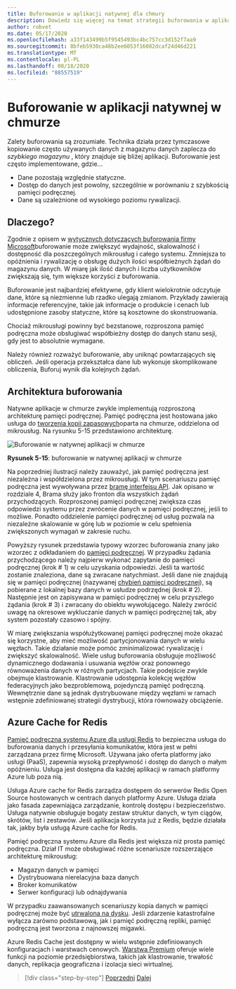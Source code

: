 ```yaml
---
title: Buforowanie w aplikacji natywnej dla chmury
description: Dowiedz się więcej na temat strategii buforowania w aplikacji natywnej w chmurze.
author: robvet
ms.date: 05/17/2020
ms.openlocfilehash: a33f143499b5f9545493bc4bc757cc3d152f7aa9
ms.sourcegitcommit: 8bfeb5930ca48b2ee6053f16082dcaf24d46d221
ms.translationtype: MT
ms.contentlocale: pl-PL
ms.lasthandoff: 08/18/2020
ms.locfileid: "88557519"
---
```

# <a name="caching-in-a-cloud-native-app"></a>Buforowanie w aplikacji natywnej w chmurze

Zalety buforowania są zrozumiałe. Technika działa przez tymczasowe kopiowanie często używanych danych z magazynu danych zaplecza do *szybkiego magazynu* , który znajduje się bliżej aplikacji. Buforowanie jest często implementowane, gdzie...

- Dane pozostają względnie statyczne.
- Dostęp do danych jest powolny, szczególnie w porównaniu z szybkością pamięci podręcznej.
- Dane są uzależnione od wysokiego poziomu rywalizacji.

## <a name="why"></a>Dlaczego?

Zgodnie z opisem w [wytycznych dotyczących buforowania firmy Microsoft](https://docs.microsoft.com/azure/architecture/best-practices/caching)buforowanie może zwiększyć wydajność, skalowalność i dostępność dla poszczególnych mikrousług i całego systemu. Zmniejsza to opóźnienia i rywalizację o obsługę dużych ilości współbieżnych żądań do magazynu danych. W miarę jak ilość danych i liczba użytkowników zwiększają się, tym większe korzyści z buforowania.

Buforowanie jest najbardziej efektywne, gdy klient wielokrotnie odczytuje dane, które są niezmienne lub rzadko ulegają zmianom. Przykłady zawierają informacje referencyjne, takie jak informacje o produkcie i cenach lub udostępnione zasoby statyczne, które są kosztowne do skonstruowania.

Chociaż mikrousługi powinny być bezstanowe, rozproszona pamięć podręczna może obsługiwać współbieżny dostęp do danych stanu sesji, gdy jest to absolutnie wymagane.

Należy również rozważyć buforowanie, aby uniknąć powtarzających się obliczeń. Jeśli operacja przekształca dane lub wykonuje skomplikowane obliczenia, Buforuj wynik dla kolejnych żądań.

## <a name="caching-architecture"></a>Architektura buforowania

Natywne aplikacje w chmurze zwykle implementują rozproszoną architekturę pamięci podręcznej. Pamięć podręczna jest hostowana jako usługa do [tworzenia kopii zapasowych](./definition.md#backing-services)oparta na chmurze, oddzielona od mikrousług. Na rysunku 5-15 przedstawiono architekturę.

![Buforowanie w natywnej aplikacji w chmurze](media/caching-in-a-cloud-native-app.png)

**Rysunek 5-15**: buforowanie w natywnej aplikacji w chmurze

Na poprzedniej ilustracji należy zauważyć, jak pamięć podręczna jest niezależna i współdzielona przez mikrousługi. W tym scenariuszu pamięć podręczna jest wywoływana przez [bramę interfejsu API](./front-end-communication.md). Jak opisano w rozdziale 4, Brama służy jako fronton dla wszystkich żądań przychodzących. Rozproszonej pamięci podręcznej zwiększa czas odpowiedzi systemu przez zwrócenie danych w pamięci podręcznej, jeśli to możliwe. Ponadto oddzielenie pamięci podręcznej od usług pozwala na niezależne skalowanie w górę lub w poziomie w celu spełnienia zwiększonych wymagań w zakresie ruchu.

Powyższy rysunek przedstawia typowy wzorzec buforowania znany jako wzorzec z odkładaniem do [pamięci podręcznej](https://docs.microsoft.com/azure/architecture/patterns/cache-aside). W przypadku żądania przychodzącego należy najpierw wykonać zapytanie do pamięci podręcznej (krok \# 1) w celu uzyskania odpowiedzi. Jeśli ta wartość zostanie znaleziona, dane są zwracane natychmiast. Jeśli dane nie znajdują się w pamięci podręcznej (nazywanej [chybień pamięci podręcznej](https://www.techopedia.com/definition/6308/cache-miss)), są pobierane z lokalnej bazy danych w usłudze podrzędnej (krok \# 2). Następnie jest on zapisywana w pamięci podręcznej w celu przyszłego żądania (krok \# 3) i zwracany do obiektu wywołującego. Należy zwrócić uwagę na okresowe wykluczanie danych w pamięci podręcznej tak, aby system pozostały czasowo i spójny.

W miarę zwiększania współużytkowanej pamięci podręcznej może okazać się korzystne, aby mieć możliwość partycjonowania danych w wielu węzłach. Takie działanie może pomóc zminimalizować rywalizację i zwiększyć skalowalność. Wiele usług buforowania obsługuje możliwość dynamicznego dodawania i usuwania węzłów oraz ponownego równoważenia danych w różnych partycjach. Takie podejście zwykle obejmuje klastrowanie. Klastrowanie udostępnia kolekcję węzłów federacyjnych jako bezproblemową, pojedynczą pamięć podręczną. Wewnętrznie dane są jednak dystrybuowane między węzłami w ramach wstępnie zdefiniowanej strategii dystrybucji, która równoważy obciążenie.

## <a name="azure-cache-for-redis"></a>Azure Cache for Redis

[Pamięć podręczna systemu Azure dla usługi Redis](https://azure.microsoft.com/services/cache/) to bezpieczna usługa do buforowania danych i przesyłania komunikatów, która jest w pełni zarządzana przez firmę Microsoft. Używana jako oferta platformy jako usługi (PaaS), zapewnia wysoką przepływność i dostęp do danych o małym opóźnieniu. Usługa jest dostępna dla każdej aplikacji w ramach platformy Azure lub poza nią.

Usługa Azure cache for Redis zarządza dostępem do serwerów Redis Open Source hostowanych w centrach danych platformy Azure. Usługa działa jako fasada zapewniająca zarządzanie, kontrolę dostępu i bezpieczeństwo. Usługa natywnie obsługuje bogaty zestaw struktur danych, w tym ciągów, skrótów, list i zestawów. Jeśli aplikacja korzysta już z Redis, będzie działała tak, jakby była usługą Azure cache for Redis.

Pamięć podręczna systemu Azure dla Redis jest większa niż prosta pamięć podręczna. Dział IT może obsługiwać różne scenariusze rozszerzające architekturę mikrousług:

- Magazyn danych w pamięci
- Dystrybuowana nierelacyjna baza danych
- Broker komunikatów
- Serwer konfiguracji lub odnajdywania
  
W przypadku zaawansowanych scenariuszy kopia danych w pamięci podręcznej może być [utrwalona na dysku](https://docs.microsoft.com/azure/azure-cache-for-redis/cache-how-to-premium-persistence). Jeśli zdarzenie katastrofalne wyłącza zarówno podstawową, jak i pamięć podręczną repliki, pamięć podręczną jest tworzona z najnowszej migawki.

Azure Redis Cache jest dostępny w wielu wstępnie zdefiniowanych konfiguracjach i warstwach cenowych. [Warstwa Premium](https://docs.microsoft.com/azure/azure-cache-for-redis/cache-overview#service-tiers) oferuje wiele funkcji na poziomie przedsiębiorstwa, takich jak klastrowanie, trwałość danych, replikacja geograficzna i izolacja sieci wirtualnej.

>[!div class="step-by-step"]
>[Poprzedni](relational-vs-nosql-data.md) 
> [Dalej](elastic-search-in-azure.md)
